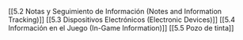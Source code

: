 [[5.2 Notas y Seguimiento de Información (Notes and Information Tracking)]]
[[5.3 Dispositivos Electrónicos (Electronic Devices)]]
[[5.4 Información en el Juego (In-Game Information)]]
[[5.5 Pozo de tinta]]